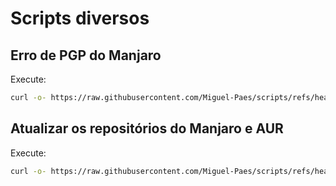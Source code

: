 # Scripts diversos

## Erro de PGP do Manjaro

Execute:

```bash
curl -o- https://raw.githubusercontent.com/Miguel-Paes/scripts/refs/heads/main/fix-pgp-manjaro.sh | bash
```

## Atualizar os repositórios do Manjaro e AUR

Execute:

```bash
curl -o- https://raw.githubusercontent.com/Miguel-Paes/scripts/refs/heads/main/update-manjaro-aur.sh | bash
```
